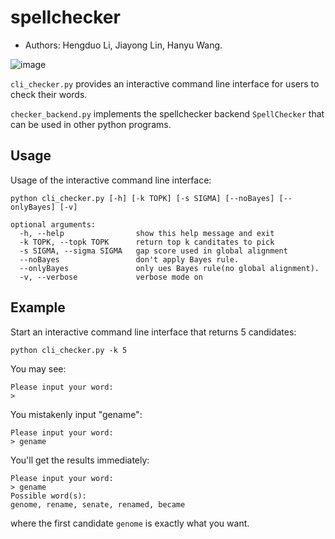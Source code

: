 # spellchecker

- Authors: Hengduo Li, Jiayong Lin, Hanyu Wang.

![image](https://github.com/henrylee2570/701_spellchecker/raw/master/method.png)

`cli_checker.py` provides an interactive command line interface for users to check their words.

`checker_backend.py` implements the spellchecker backend `SpellChecker` that can be used in other python programs.
## Usage

Usage of the interactive command line interface:

```
python cli_checker.py [-h] [-k TOPK] [-s SIGMA] [--noBayes] [--onlyBayes] [-v]

optional arguments:
  -h, --help                show this help message and exit
  -k TOPK, --topk TOPK      return top k canditates to pick
  -s SIGMA, --sigma SIGMA   gap score used in global alignment
  --noBayes                 don't apply Bayes rule.
  --onlyBayes               only ues Bayes rule(no global alignment).
  -v, --verbose             verbose mode on
```

## Example

Start an interactive command line interface that returns 5 candidates:

```
python cli_checker.py -k 5
```

You may see:

```
Please input your word:
> 
```

You mistakenly input "gename":

```
Please input your word:
> gename
```

You'll get the results immediately:

```
Please input your word:
> gename
Possible word(s):
genome, rename, senate, renamed, became
```

where the first candidate `genome` is exactly what you want.
